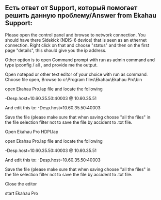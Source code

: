 ## Есть ответ от Support, который помогает решить данную проблему/Answer from Ekahau Support:

Please open the control panel and browse to network connection. You should have there Sidekick (NDIS-6 device) that is seen as an ethernet connection. Right click on that and choose "status" and then on the first page "details", this should give you the ip address. 

Other option is to open Command prompt with run as admin command and type ipconfig / all , and provide me the output.

Open notepad or other text editor of your choice with run as command. 
Choose file open, 
Browse to c:\Program files\Ekahau\Ekahau Pro\bin

open Ekahau Pro.lap file and locate the following

-Desp.host=10.60.35.50:40003 @ 10.60.35.51

And edit this to:
-Desp.host=10.60.35.50:40003

Save the file (please make sure that when saving choose "all the files" in the file selection filter not to save the file by accident to .txt file. 

Open Ekahau Pro HDPI.lap

open Ekahau Pro.lap file and locate the following

-Desp.host=10.60.35.50:40003 @ 10.60.35.51

And edit this to:
-Desp.host=10.60.35.50:40003

Save the file (please make sure that when saving choose "all the files" in the file selection filter not to save the file by accident to .txt file. 

Close the editor

start Ekahau Pro
